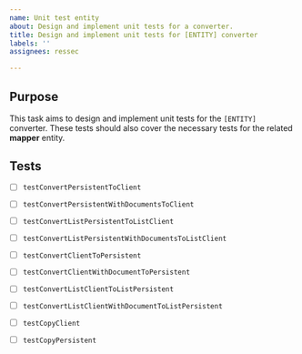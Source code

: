 ```yaml
---
name: Unit test entity
about: Design and implement unit tests for a converter.
title: Design and implement unit tests for [ENTITY] converter
labels: ''
assignees: ressec

---
```


## Purpose

This task aims to design and implement unit tests for the `[ENTITY]` converter. These tests should also cover the necessary tests for the related **mapper** entity.

## Tests

- [ ] `testConvertPersistentToClient` 
- [ ] `testConvertPersistentWithDocumentsToClient` 
- [ ] `testConvertListPersistentToListClient` 
- [ ] `testConvertListPersistentWithDocumentsToListClient` 
- [ ] `testConvertClientToPersistent` 
- [ ] `testConvertClientWithDocumentToPersistent` 
- [ ] `testConvertListClientToListPersistent` 
- [ ] `testConvertListClientWithDocumentToListPersistent` 
- [ ] `testCopyClient` 
- [ ] `testCopyPersistent` 

